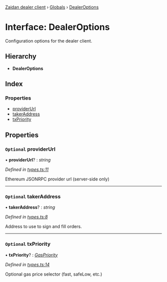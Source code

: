 [Zaidan dealer client](../README.md) › [Globals](../globals.md) › [DealerOptions](dealeroptions.md)

# Interface: DealerOptions

Configuration options for the dealer client.

## Hierarchy

* **DealerOptions**

## Index

### Properties

* [providerUrl](dealeroptions.md#optional-providerurl)
* [takerAddress](dealeroptions.md#optional-takeraddress)
* [txPriority](dealeroptions.md#optional-txpriority)

## Properties

### `Optional` providerUrl

• **providerUrl**? : *string*

*Defined in [types.ts:11](https://github.com/ParadigmFoundation/zaidan-dealer-client/blob/1331089/src/types.ts#L11)*

Ethereum JSONRPC provider url (server-side only)

___

### `Optional` takerAddress

• **takerAddress**? : *string*

*Defined in [types.ts:8](https://github.com/ParadigmFoundation/zaidan-dealer-client/blob/1331089/src/types.ts#L8)*

Address to use to sign and fill orders.

___

### `Optional` txPriority

• **txPriority**? : *[GasPriority](../globals.md#gaspriority)*

*Defined in [types.ts:14](https://github.com/ParadigmFoundation/zaidan-dealer-client/blob/1331089/src/types.ts#L14)*

Optional gas price selector (fast, safeLow, etc.)
